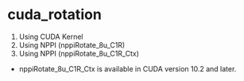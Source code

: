 # cuda_rotation

1. Using CUDA Kernel
2. Using NPPI (nppiRotate_8u_C1R)
3. Using NPPI (nppiRotate_8u_C1R_Ctx)
* nppiRotate_8u_C1R_Ctx is available in CUDA version 10.2 and later.
